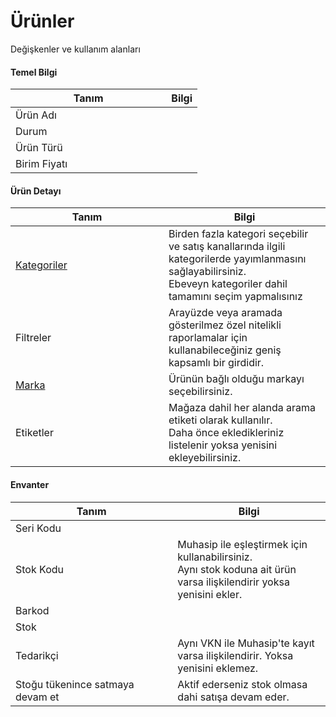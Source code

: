 # Ürünler

Değişkenler ve kullanım alanları



#### Temel Bilgi

<table><thead><tr><th width="233.34765625">Tanım</th><th>Bilgi</th></tr></thead><tbody><tr><td>Ürün Adı</td><td></td></tr><tr><td>Durum</td><td></td></tr><tr><td>Ürün Türü</td><td></td></tr><tr><td>Birim Fiyatı</td><td></td></tr></tbody></table>

#### Ürün Detayı

<table><thead><tr><th width="228.96875">Tanım</th><th>Bilgi</th></tr></thead><tbody><tr><td><a href="tanimlamalar/kategoriler.md">Kategoriler</a></td><td>Birden fazla kategori seçebilir ve satış kanallarında ilgili kategorilerde yayımlanmasını sağlayabilirsiniz. <br>Ebeveyn kategoriler dahil tamamını seçim yapmalısınız</td></tr><tr><td>Filtreler</td><td>Arayüzde veya aramada gösterilmez özel nitelikli raporlamalar için kullanabileceğiniz geniş kapsamlı bir girdidir.</td></tr><tr><td><a href="tanimlamalar/markalar.md">Marka</a></td><td>Ürünün bağlı olduğu markayı seçebilirsiniz.</td></tr><tr><td>Etiketler</td><td>Mağaza dahil her alanda arama etiketi olarak kullanılır. <br>Daha önce ekledikleriniz listelenir yoksa yenisini ekleyebilirsiniz.</td></tr></tbody></table>

#### Envanter

<table><thead><tr><th width="243.33203125">Tanım</th><th>Bilgi</th></tr></thead><tbody><tr><td>Seri Kodu</td><td></td></tr><tr><td>Stok Kodu</td><td>Muhasip ile eşleştirmek için kullanabilirsiniz.<br>Aynı stok koduna ait ürün varsa ilişkilendirir yoksa yenisini ekler. </td></tr><tr><td>Barkod</td><td></td></tr><tr><td>Stok</td><td></td></tr><tr><td>Tedarikçi</td><td>Aynı VKN ile Muhasip'te kayıt varsa ilişkilendirir. Yoksa yenisini eklemez.</td></tr><tr><td>Stoğu tükenince satmaya devam et</td><td>Aktif ederseniz stok olmasa dahi satışa devam eder.</td></tr></tbody></table>





